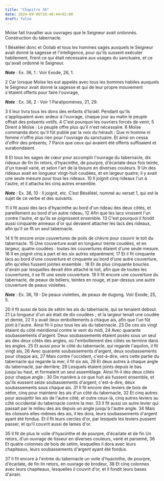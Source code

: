 ```yaml
---
title: "Chapitre 36"
date: 2024-09-06T18:40:44+02:00
draft: false
---
```



Moïse fait travailler aux ouvrages que le Seigneur avait ordonnés.
Construction du tabernacle.


1 Béséléel donc et Ooliab et tous les hommes sages auxquels le Seigneur avait donné la sagesse et l'intelligence, pour qu'ils sussent exécuter habilement, firent ce qui était nécessaire aux usages du sanctuaire, et ce qu'avait ordonné le Seigneur.

***Note*** :  Ex. 36, 1 : Voir Exode, 26, 1.


2 Car lorsque Moïse les eut appelés avec tous les hommes habiles auxquels le Seigneur avait donné la sagesse et qui de leur propre mouvement s'étaient offerts pour faire l'ouvrage,

***Note*** :  Ex. 36, 2 : Voir 1 Paralipomènes, 21, 29.

3 Il leur livra tous les dons des enfants d'Israël. Pendant qu'ils s'appliquaient avec ardeur à l'ouvrage, chaque jour au matin le peuple offrait des présents votifs. 4 C'est pourquoi les ouvriers forcés de venir, 5 Dirent à Moïse : Le peuple offre plus qu'il n'est nécessaire. 6 Moïse commanda donc qu'il fût publié par la voix du hérault : Que ni homme ni femme n'offre plus rien pour l'ouvrage du sanctuaire. Et ainsi on cessa d'offrir des présents, 7 Parce que ceux qui avaient été offerts suffisaient et surabondaient.


8 Et tous les sages de cœur pour accomplir l'ouvrage du tabernacle, dix rideaux de fin lin retors, d'hyacinthe, de pourpre, d'écarlate deux fois teinte, d'un travail varié, et selon l'art de la tissure en diverses couleurs. 9 Un des rideaux avait en longueur vingt-huit coudées, et en largeur quatre; il y avait une seule mesure pour tous les rideaux. 10 Il joignit cinq rideaux l'un à l'autre, et il attacha les cinq autres ensemble.

***Note*** :  Ex. 36, 10 : Il joignit, etc. C’est Béséléel, nommé au verset 1, qui est le sujet de ce verbe et des suivants.

11 il fit aussi des lacs d'hyacinthe au bord d'un rideau des deux côtés, et pareillement au bord d'un autre rideau, 12 Afin que les lacs vinssent l'un contre l'autre, et qu'ils se joignissent ensemble. 13 C'est pourquoi il fondit aussi cinquante anneaux d'or qui devaient attacher les lacs des rideaux, afin qu'il se fît un seul tabernacle.


14 Il fit encore onze couvertures de poils de chèvre pour couvrir le toit du tabernacle. 15 Une couverture avait en longueur trente coudées, et en largeur, quatre coudées : toutes les couvertures étaient d'une seule mesure. 16 Il en joignit cinq à part et les six autres séparément; 17 Et il fit cinquante lacs au bord d'une couverture et cinquante au bord d'une autre couverture, afin qu'elles fussent jointes ensemble ; 18 Et de plus cinquante boucles d'airain par lesquelles devait être attaché le toit, afin que de toutes les couvertures, il se fît une seule couverture. 19 Il fit encore une couverture du tabernacle, de peaux de béliers, teintes en rouge, et par-dessus une autre couverture de peaux violettes.

***Note*** :  Ex. 36, 19 : De peaux violettes, de peaux de dugong. Voir Exode, 25, 5.


20 Il fit aussi de bois de sétim les ais du tabernacle, qui se tenaient debout. 21 La longueur d'un ais était de dix coudées ; et la largeur tenait une coudée et demie, 22 Il y avait deux emboîtements à chaque ais, afin que l'un fût joint à l'autre. Ainsi fit-il pour tous les ais du tabernacle. 23 De ces ais vingt étaient du côté méridional contre le vent du midi, 24 Avec quarante soubassements d'argent. Deux soubassements étaient posés sous un seul ais des deux côtés des angles, où l'emboîtement des côtés se termine dans les angles. 25 Et aussi pour le côté du tabernacle, qui regarde l'aquilon, il fit vingt ais, 26 Avec quarante soubassements d'argent, deux soubassements pour chaque ais, 27 Mais contre l'occident, c'est-à-dire, vers cette partie du tabernacle qui regarde la mer, il fit six ais, 28 Et deux autres à chaque angle du tabernacle, par derrière; 29 Lesquels étaient joints depuis le bas jusqu'au haut, et formaient un seul assemblage. Ainsi fit-il des deux côtés pour chaque angle ; 30 De manière à ce que huit
ais fussent ensemble, et qu'ils eussent seize soubassements d'argent; c'est-à-dire, deux soubassements sous chaque ais. 31 Il fit encore des leviers de bois de sétim, cinq pour maintenir les ais d'un côté du tabernacle, 32 Et cinq autres pour assujettir les ais de l'autre côté; et outre ceux-là, cinq autres leviers au côté occidental du tabernacle contre la mer. 33 Il fit aussi un autre levier qui passait par le milieu des ais depuis un angle jusqu'à l'autre angle. 34 Mais les cloisons elles-mêmes des ais, il les dora, leurs soubassements d'argent ayant été fondus. Et il fit leurs cercles d'or, par lesquels les leviers pussent passer, et qu'il couvrit aussi de lames d'or.


35 Il fit de plus le voile d'hyacinthe et de pourpre, d'écarlate et de fin Un retors, d'un ouvrage de tisseur en diverses couleurs, varié et parsemé, 36 Et quatre colonnes de bois de sétim, lesquelles il dora avec leurs chapiteaux, leurs soubassements d'argent ayant été fondus.


37 Il fit encore à l'entrée du tabernacle un voile d'hyacinthe, de pourpre, d'écarlate, de fin lin retors, en ouvrage de brodeur, 38 Et cinq colonnes avec leurs chapiteaux, lesquelles il couvrit d'or, et il fondit leurs bases d'airain.

